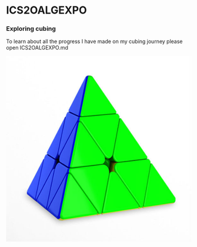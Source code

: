# ICS2OALGEXPO
### Exploring cubing

To learn about all the progress I have made on my cubing journey please open ICS2OALGEXPO.md




![](Images/Stock%20images/YuLong-M-P-S.jpg)
